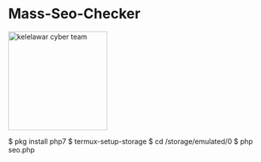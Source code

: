 # Mass-Seo-Checker
<img src="https://tools.kelelawarcyberteam.com/tools/others/uploads/620cc65699ec8.png" width="200" height="200" alt="kelelawar cyber team">

$ pkg install php7
$ termux-setup-storage
$ cd /storage/emulated/0
$ php seo.php
